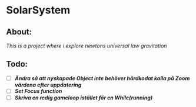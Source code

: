 # SolarSystem

## About:
*This is a project where i explore newtons universal law gravitation*


## Todo:
- [ ] ***Ändra så att nyskapade Object inte behöver hårdkodat kalla på Zoom värdena efter uppdatering***
- [ ] ***Set Focus function***
- [ ] ***Skriva en redig gameloop istället för en While(running)***
<!-- - [ ] ***  ***
- [ ] ***  ***
- [ ] ***  *** -->